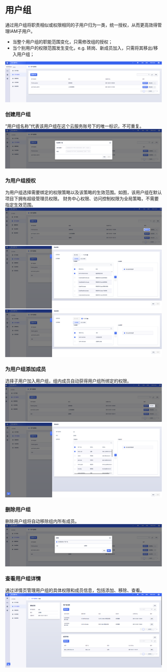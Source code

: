 

# 用户组

通过用户组将职责相似或权限相同的子用户归为一类，统一授权，从而更高效得管理IAM子用户。

- 当整个用户组的职能范围变化，只需修改组的授权；
- 当个别用户的权限范围发生变化，e.g. 转岗、新成员加入，只需将其移出/移入用户组；

![](/images/group/group_mainpage.png)

### 创建用户组

“用户组名称”代表该用户组在这个云服务账号下的唯一标识，不可重复。
![](/images/group/group_create.png)

### 为用户组授权

为用户组选择需要绑定的权限策略以及该策略的生效范围。如图，该用户组在默认项目下拥有超级管理员权限。
财务中心权限、访问控制权限为全局策略，不需要指定生效范围。
![](/images/group/group_attach_policy.png)
![](/images/group/group_pick_a_project_policy.png)
![](/images/group/group_pick_a_global_policy.png)

### 为用户组添加成员

选择子用户加入用户组，组内成员自动获得用户组所绑定的权限。
![](/images/group/group_add_user.png)
![](/images/group/group_pick_a_user.png)

### 删除用户组

删除用户组将自动移除组内所有成员。
![](/images/group/group_delete.png)

### 查看用户组详情

通过详情页管理用户组的具体权限和成员信息，包括添加、移除、查看。
![](/images/group/group_more_info.png)
